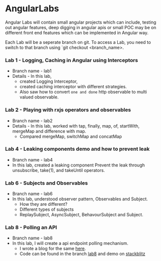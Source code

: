 # AngularLabs

Angular Labs will contain small angular projects which can include, testing out angular features, deep digging in angular apis or small POC may be on different front end features which can be implemented in Angular way.

Each Lab will be a seperate branch on git. To access a Lab, you need to switch to that branch using `git checkout <branch_name>.

### Lab 1 - Logging, Caching in Angular using Interceptors
* Branch name - lab1
* Details - In this lab, 
  * created Logging Interceptor, 
  * created caching interceptor with different strategies. 
  * Also saw how to convert `one and done` http observable to multi valued observable.

### Lab 2 - Playing with rxjs operators and observables
* Branch name - lab2
* Details - In this lab, worked with tap, finally, map, of, startWith, mergeMap and difference with map.
   * Compared mergeMap, switchMap and concatMap

### Lab 4 - Leaking components demo and how to prevent leak
* Branch name - lab4
* In this lab, created a leaking component
  Prevent the leak through unsubscribe, take(1), and takeUntil operators.

### Lab 6 - Subjects and Observables
* Branch name - lab6
* In this lab, understood observer pattern, Observables and Subject.
   * How they are different?
   * Different types of subjects
   * ReplaySubject, AsyncSubject, BehavourSubject and Subject.

### Lab 8 - Polling an API
* Branch name - lab8
* In this lab, I will create a api endpoint polling mechanism.
   * I wrote a blog for the same [here](https://medium.com/@mohitkumar_72140/rxjs-how-to-poll-an-api-be6f2ed3a755). 
   * Code can be found in the branch [lab8](https://github.com/emkay-git/angular-labs/tree/lab8) and demo on  [stackblitz](https://stackblitz.com/github/emkay-git/angular-labs/tree/lab8?file=src%2Fapp%2Floader%2Floader.component.ts)



